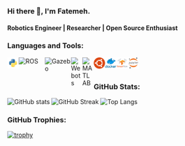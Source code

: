 ### Hi there 👋, I'm Fatemeh.
#### Robotics Engineer | Researcher | Open Source Enthusiast

### Languages and Tools:
[<img align="left" alt="Python" width="26px" src="https://raw.githubusercontent.com/github/explore/main/topics/python/python.png" />](https://python.org)
[<img align="left" alt="ROS" width="60px" src="https://fkromer.github.io/awesome-ros2/ros_logo.svg" />](https://www.ros.org/)
[<img align="left" alt="Gazebo" width="60px" src="https://gazebosim.org/assets/images/logos/gazebo_vert_pos.png" />](http://gazebosim.org/)
[<img align="left" alt="Webots" width="26px" src="https://raw.githubusercontent.com/cyberbotics/webots/master/resources/icons/core/webots.png" />](https://cyberbotics.com/)
[<img align="left" alt="MATLAB" width="26px" src="https://upload.wikimedia.org/wikipedia/commons/2/21/Matlab_Logo.png" />](https://www.mathworks.com/products/matlab.html)
[<img align="left" alt="Ubuntu" width="26px" src="https://raw.githubusercontent.com/github/explore/main/topics/ubuntu/ubuntu.png" />](https://ubuntu.com/)
[<img align="left" alt="Docker" width="26px" src="https://raw.githubusercontent.com/github/explore/main/topics/docker/docker.png" />](https://docker.com)
[<img align="left" alt="TensorFlow" width="26px" src="https://raw.githubusercontent.com/github/explore/main/topics/tensorflow/tensorflow.png" />](https://tensorflow.org)
[<img align="left" alt="Jupyter Notebook" width="26px" src="https://raw.githubusercontent.com/github/explore/main/topics/jupyter-notebook/jupyter-notebook.png" />](https://jupyter.org)
<br />
<br />

### GitHub Stats:
![GitHub stats](https://github-readme-stats.vercel.app/api?username=fatemehprhm&show_icons=true&theme=tokyonight)
![GitHub Streak](https://github-readme-streak-stats.herokuapp.com/?user=fatemehprhm&theme=tokyonight)
![Top Langs](https://github-readme-stats.vercel.app/api/top-langs/?username=fatemehprhm&theme=tokyonight&layout=compact)

### GitHub Trophies:
[![trophy](https://github-profile-trophy.vercel.app/?username=fatemehprhm&theme=onedark)](https://github.com/ryo-ma/github-profile-trophy)
